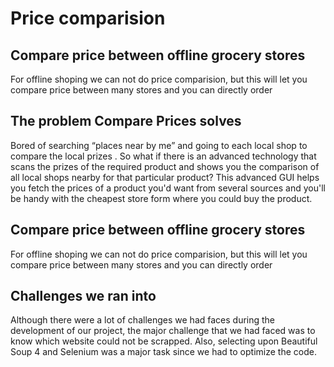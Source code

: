 # Price comparision

## Compare price between offline grocery stores
For offline shoping we can not do price comparision, but this will let you  compare price between many stores and you can directly order 

## The problem Compare Prices solves
Bored of searching “places near by me” and going to each local shop to compare the local prizes . So what if there is an advanced technology that scans the prizes of the required product and shows you the comparison of all local shops nearby for that particular product? This advanced GUI helps you fetch the prices of a product you'd want from several sources and you'll be handy with the cheapest store form where you could buy the product.

## Compare price between offline grocery stores
For offline shoping we can not do price comparision, but this will let you  compare price between many stores and you can directly order 

## Challenges we ran into
Although there were a lot of challenges we had faces during the development of our project, the major challenge that we had faced was to know which website could not be scrapped. Also, selecting upon Beautiful Soup 4 and Selenium was a major task since we had to optimize the code.
